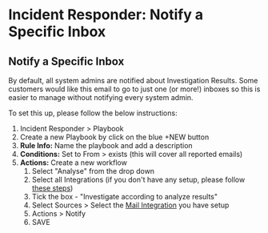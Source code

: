 # Incident Responder: Notify a Specific Inbox

## Notify a Specific Inbox

By default, all system admins are notified about Investigation Results. Some customers would like this email to go to just one (or more!) inboxes so this is easier to manage without notifying every system admin.

To set this up, please follow the below instructions:

1. Incident Responder > Playbook
2. Create a new Playbook by click on the blue +NEW button
3. **Rule Info:** Name the playbook and add a description
4. **Conditions:** Set to From > exists (this will cover all reported emails)
5. **Actions:** Create a new workflow
   1. Select "Analyse" from the drop down
   2. Select all Integrations (if you don't have any setup, please follow [these steps](../../getting-started/7.-incident-responder-setup/step-1.-integrate-threat-intel-partners.md))
   3. Tick the box - "Investigate according to analyze results"
   4. Select Sources > Select the [Mail Integration](../../getting-started/7.-incident-responder-setup/step-2.-mail-configurations/) you have setup
   5. Actions > Notify
   6. SAVE
